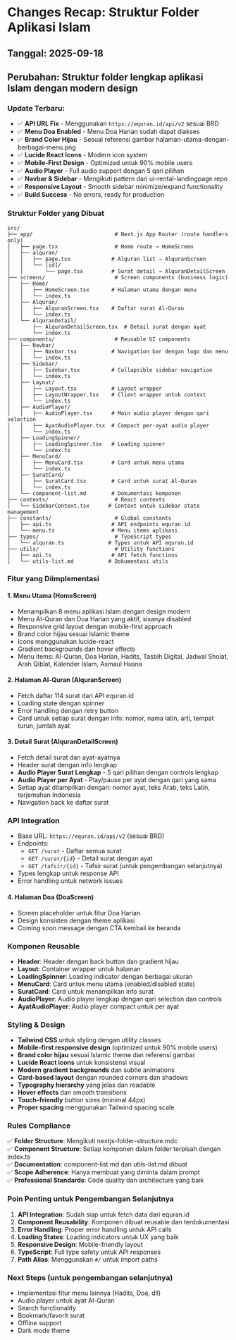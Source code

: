 # Changes Recap: Struktur Folder Aplikasi Islam

## Tanggal: 2025-09-18
## Perubahan: Struktur folder lengkap aplikasi Islam dengan modern design

### Update Terbaru:
- ✅ **API URL Fix** - Menggunakan `https://equran.id/api/v2` sesuai BRD
- ✅ **Menu Doa Enabled** - Menu Doa Harian sudah dapat diakses
- ✅ **Brand Color Hijau** - Sesuai referensi gambar halaman-utama-dengan-berbagai-menu.png
- ✅ **Lucide React Icons** - Modern icon system
- ✅ **Mobile-First Design** - Optimized untuk 90% mobile users
- ✅ **Audio Player** - Full audio support dengan 5 qari pilihan
- ✅ **Navbar & Sidebar** - Mengikuti pattern dari ui-rental-landingpage repo
- ✅ **Responsive Layout** - Smooth sidebar minimize/expand functionality
- ✅ **Build Success** - No errors, ready for production

### Struktur Folder yang Dibuat

```
src/
├── app/                          # Next.js App Router (route handlers only)
│   ├── page.tsx                  # Home route → HomeScreen
│   ├── alquran/
│   │   ├── page.tsx             # Alquran list → AlquranScreen  
│   │   └── [id]/
│   │       └── page.tsx         # Surat detail → AlquranDetailScreen
├── screens/                      # Screen components (business logic)
│   ├── Home/
│   │   ├── HomeScreen.tsx       # Halaman utama dengan menu
│   │   └── index.ts
│   ├── Alquran/
│   │   ├── AlquranScreen.tsx    # Daftar surat Al-Quran
│   │   └── index.ts
│   └── AlquranDetail/
│       ├── AlquranDetailScreen.tsx  # Detail surat dengan ayat
│       └── index.ts
├── components/                   # Reusable UI components
│   ├── Navbar/
│   │   ├── Navbar.tsx           # Navigation bar dengan logo dan menu
│   │   └── index.ts
│   ├── Sidebar/
│   │   ├── Sidebar.tsx          # Collapsible sidebar navigation
│   │   └── index.ts
│   ├── Layout/
│   │   ├── Layout.tsx           # Layout wrapper
│   │   ├── LayoutWrapper.tsx    # Client wrapper untuk context
│   │   └── index.ts
│   ├── AudioPlayer/
│   │   ├── AudioPlayer.tsx      # Main audio player dengan qari selection
│   │   ├── AyatAudioPlayer.tsx  # Compact per-ayat audio player
│   │   └── index.ts
│   ├── LoadingSpinner/
│   │   ├── LoadingSpinner.tsx   # Loading spinner
│   │   └── index.ts
│   ├── MenuCard/
│   │   ├── MenuCard.tsx         # Card untuk menu utama
│   │   └── index.ts
│   ├── SuratCard/
│   │   ├── SuratCard.tsx        # Card untuk surat Al-Quran
│   │   └── index.ts
│   └── component-list.md        # Dokumentasi komponen
├── contexts/                     # React contexts
│   └── SidebarContext.tsx      # Context untuk sidebar state management
├── constants/                    # Global constants
│   ├── api.ts                   # API endpoints equran.id
│   └── menu.ts                  # Menu items aplikasi
├── types/                        # TypeScript types
│   └── alquran.ts              # Types untuk API equran.id
├── utils/                        # Utility functions
│   ├── api.ts                   # API fetch functions
│   └── utils-list.md           # Dokumentasi utils
```

### Fitur yang Diimplementasi

#### 1. Menu Utama (HomeScreen)
- Menampilkan 8 menu aplikasi Islam dengan design modern
- Menu Al-Quran dan Doa Harian yang aktif, sisanya disabled
- Responsive grid layout dengan mobile-first approach
- Brand color hijau sesuai Islamic theme
- Icons menggunakan lucide-react
- Gradient backgrounds dan hover effects
- Menu items: Al-Quran, Doa Harian, Hadits, Tasbih Digital, Jadwal Sholat, Arah Qiblat, Kalender Islam, Asmaul Husna

#### 2. Halaman Al-Quran (AlquranScreen)  
- Fetch daftar 114 surat dari API equran.id
- Loading state dengan spinner
- Error handling dengan retry button
- Card untuk setiap surat dengan info: nomor, nama latin, arti, tempat turun, jumlah ayat

#### 3. Detail Surat (AlquranDetailScreen)
- Fetch detail surat dan ayat-ayatnya
- Header surat dengan info lengkap
- **Audio Player Surat Lengkap** - 5 qari pilihan dengan controls lengkap
- **Audio Player per Ayat** - Play/pause per ayat dengan qari yang sama
- Setiap ayat ditampilkan dengan: nomor ayat, teks Arab, teks Latin, terjemahan Indonesia
- Navigation back ke daftar surat

### API Integration
- Base URL: `https://equran.id/api/v2` (sesuai BRD)
- Endpoints:
  - `GET /surat` - Daftar semua surat
  - `GET /surat/{id}` - Detail surat dengan ayat
  - `GET /tafsir/{id}` - Tafsir surat (untuk pengembangan selanjutnya)
- Types lengkap untuk response API
- Error handling untuk network issues

#### 4. Halaman Doa (DoaScreen)
- Screen placeholder untuk fitur Doa Harian
- Design konsisten dengan theme aplikasi
- Coming soon message dengan CTA kembali ke beranda

### Komponen Reusable
- **Header**: Header dengan back button dan gradient hijau
- **Layout**: Container wrapper untuk halaman
- **LoadingSpinner**: Loading indicator dengan berbagai ukuran
- **MenuCard**: Card untuk menu utama (enabled/disabled state)
- **SuratCard**: Card untuk menampilkan info surat
- **AudioPlayer**: Audio player lengkap dengan qari selection dan controls
- **AyatAudioPlayer**: Audio player compact untuk per ayat

### Styling & Design
- **Tailwind CSS** untuk styling dengan utility classes
- **Mobile-first responsive design** (optimized untuk 90% mobile users)
- **Brand color hijau** sesuai Islamic theme dan referensi gambar
- **Lucide React icons** untuk konsistensi visual
- **Modern gradient backgrounds** dan subtle animations
- **Card-based layout** dengan rounded corners dan shadows
- **Typography hierarchy** yang jelas dan readable
- **Hover effects** dan smooth transitions
- **Touch-friendly** button sizes (minimal 44px)
- **Proper spacing** menggunakan Tailwind spacing scale

### Rules Compliance
✅ **Folder Structure**: Mengikuti nextjs-folder-structure.mdc  
✅ **Component Structure**: Setiap komponen dalam folder terpisah dengan index.ts  
✅ **Documentation**: component-list.md dan utils-list.md dibuat  
✅ **Scope Adherence**: Hanya membuat yang diminta dalam prompt  
✅ **Professional Standards**: Code quality dan architecture yang baik  

### Poin Penting untuk Pengembangan Selanjutnya
1. **API Integration**: Sudah siap untuk fetch data dari equran.id
2. **Component Reusability**: Komponen dibuat reusable dan terdokumentasi
3. **Error Handling**: Proper error handling untuk API calls
4. **Loading States**: Loading indicators untuk UX yang baik
5. **Responsive Design**: Mobile-friendly layout
6. **TypeScript**: Full type safety untuk API responses
7. **Path Alias**: Menggunakan `#/` untuk import paths

### Next Steps (untuk pengembangan selanjutnya)
- Implementasi fitur menu lainnya (Hadits, Doa, dll)
- Audio player untuk ayat Al-Quran
- Search functionality
- Bookmark/favorit surat
- Offline support
- Dark mode theme
